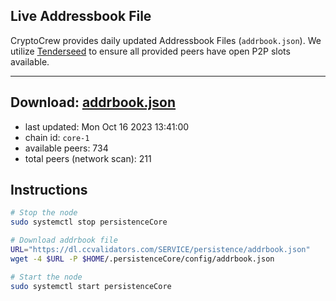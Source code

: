 ## Live Addressbook File

CryptoCrew provides daily updated Addressbook Files (`addrbook.json`). We utilize [Tenderseed](https://github.com/binaryholdings/tenderseed) to ensure all provided peers have open P2P slots available.

---
**Download: [addrbook.json](https://dl.ccvalidators.com/SERVICE/persistence/addrbook.json)**
---

- last updated: Mon Oct 16 2023 13:41:00
- chain id: `core-1`
- available peers: 734
- total peers (network scan): 211

## Instructions
```sh
# Stop the node
sudo systemctl stop persistenceCore

# Download addrbook file
URL="https://dl.ccvalidators.com/SERVICE/persistence/addrbook.json"
wget -4 $URL -P $HOME/.persistenceCore/config/addrbook.json

# Start the node
sudo systemctl start persistenceCore
```
